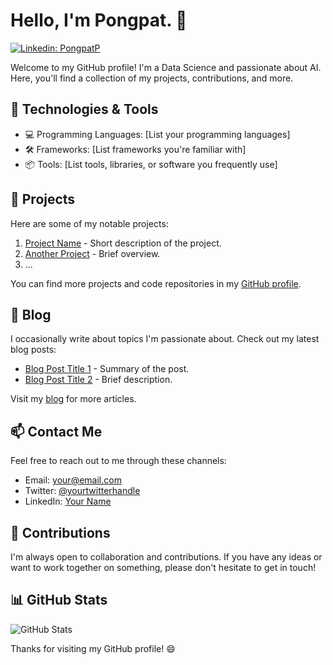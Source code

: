 # Hello, I'm Pongpat. 👋


[![Linkedin: PongpatP](https://img.shields.io/badge/-YourName-blue?style=flat-square&logo=Linkedin&logoColor=white&link=https://www.linkedin.com/in/PongpatP/)]([https://www.linkedin.com/in/pongpat-phuaudomcharoen-930841263/](https://www.linkedin.com/in/pongpat-phuaudomcharoen-930841263/))

Welcome to my GitHub profile! I'm a Data Science and passionate about AI. Here, you'll find a collection of my  projects, contributions, and more.

## 🔧 Technologies & Tools

- 💻 Programming Languages: [List your programming languages]
- 🛠️ Frameworks: [List frameworks you're familiar with]
- 📦 Tools: [List tools, libraries, or software you frequently use]

## 🚀 Projects

Here are some of my notable projects:

1. [Project Name](link-to-project) - Short description of the project.
2. [Another Project](link-to-another-project) - Brief overview.
3. ...

You can find more projects and code repositories in my [GitHub profile](https://github.com/yourusername).

## 📝 Blog

I occasionally write about topics I'm passionate about. Check out my latest blog posts:

- [Blog Post Title 1](link-to-blog-post1) - Summary of the post.
- [Blog Post Title 2](link-to-blog-post2) - Brief description.

Visit my [blog](https://yourbloglink.com) for more articles.

## 📫 Contact Me

Feel free to reach out to me through these channels:

- Email: [your@email.com](mailto:your@email.com)
- Twitter: [@yourtwitterhandle](https://twitter.com/yourtwitterhandle)
- LinkedIn: [Your Name](https://www.linkedin.com/in/yourname/)

## 🤝 Contributions

I'm always open to collaboration and contributions. If you have any ideas or want to work together on something, please don't hesitate to get in touch!

## 📊 GitHub Stats

![GitHub Stats](https://github-readme-stats.vercel.app/api?username=yourusername&show_icons=true&theme=dark)

Thanks for visiting my GitHub profile! 😄

